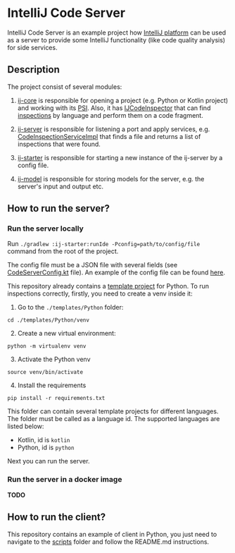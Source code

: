 # IntelliJ Code Server

IntelliJ Code Server is an example project how [IntelliJ platform](https://www.jetbrains.com/opensource/idea/) can be used as a server
to provide some IntelliJ functionality (like code quality analysis) for side services.

## Description

The project consist of several modules:

1) [ij-core](./ij-core) is responsible for opening a project (e.g. Python or Kotlin project)
and working with its [PSI](https://plugins.jetbrains.com/docs/intellij/psi.html). 
Also, it has [IJCodeInspector](./ij-core/src/main/kotlin/org/jetbrains/research/ij/headless/server/IJCodeInspector.kt) 
that can find [inspections](https://www.jetbrains.com/help/idea/code-inspection.html) by language and perform them on a code fragment.

2) [ij-server](./ij-server) is responsible for listening a port and apply services, 
e.g. [CodeInspectionServiceImpl](./ij-server/src/main/kotlin/org/jetbrains/research/ij/headless/server/CodeInspectionServiceImpl.kt) 
that finds a file and returns a list of inspections that were found.

3) [ij-starter](./ij-starter) is responsible for starting a new instance of the ij-server by a config file.

4) [ij-model](./ij-model) is responsible for storing models for the server, e.g. the server's input and output etc.

## How to run the server?

### Run the server locally

Run `./gradlew :ij-starter:runIde -Pconfig=path/to/config/file` command from the root of the project.

The config file must be a JSON file with several fields (see [CodeServerConfig.kt](./ij-starter/src/main/kotlin/org/jetbrains/research/ij/headless/server/CodeServerConfig.kt) file). 
An example of the config file can be found [here](./ij-starter/src/main/resources/config.json).

This repository already contains a [template project](./templates) for Python.
To run inspections correctly, firstly, you need to create a venv inside it:
1. Go to the `./templates/Python` folder:
```commandline
cd ./templates/Python/venv
```
2. Create a new virtual environment:
```commandline
python -m virtualenv venv
```
3. Activate the Python venv
```commandline
source venv/bin/activate
```
4. Install the requirements
```commandline
pip install -r requirements.txt
```
This folder can contain several template projects for different languages.
The folder must be called as a language id. The supported languages are listed below:
- Kotlin, id is `kotlin`
- Python, id is `python`

Next you can run the server.


### Run the server in a docker image

**TODO**

## How to run the client?

This repository contains an example of client in Python, you just need to navigate to the [scripts](./scripts) 
folder and follow the README.md instructions.